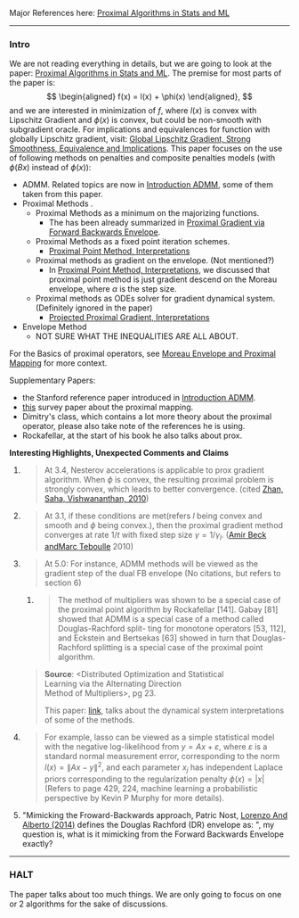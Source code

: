 Major References here: [Proximal Algorithms in Stats and ML](Proximal%20Algorithms%20in%20Stats%20and%20ML.pdf)

---
### **Intro**

We are not reading everything in details, but we are going to look at the paper: [Proximal Algorithms in Stats and ML](Proximal%20Algorithms%20in%20Stats%20and%20ML.pdf). The premise for most parts of the paper is: 
$$
\begin{aligned}
    f(x) = l(x) + \phi(x)
\end{aligned},
$$
and we are interested in minimization of $f$, where $l(x)$ is convex with Lipschitz Gradient and $\phi(x)$ is convex, but could be non-smooth with subgradient oracle. For implications and equivalences for function with globally Lipschitz gradient, visit: [Global Lipschitz Gradient, Strong Smoothness, Equivalence and Implications](../../AMATH%20516%20Numerical%20Optimizations/Global%20Lipschitz%20Gradient,%20Strong%20Smoothness,%20Equivalence%20and%20Implications.md). This paper focuses on the use of following methods on penalties and composite penalties models (with $\phi(Bx)$ instead of $\phi(x)$): 
* ADMM. Related topics are now in [Introduction ADMM](../../AMATH%20516%20Numerical%20Optimizations/Proximal%20Methods/Introduction%20ADMM.md), some of them taken from this paper. 
* Proximal Methods .
	* Proximal Methods as a minimum on the majorizing functions.
		* The has been already summarized in [Proximal Gradient via Forward Backwards Envelope](../../AMATH%20516%20Numerical%20Optimizations/Proximal%20Methods/Proximal%20Gradient%20via%20Forward%20Backwards%20Envelope.md). 
	* Proximal Methods as a fixed point iteration schemes. 
		* [Proximal Point Method, Interpretations](../../AMATH%20516%20Numerical%20Optimizations/Proximal%20Methods/Proximal%20Point%20Method,%20Interpretations.md)
	* Proximal methods as gradient on the envelope. (Not mentioned?)
		* In [Proximal Point Method, Interpretations](../../AMATH%20516%20Numerical%20Optimizations/Proximal%20Methods/Proximal%20Point%20Method,%20Interpretations.md), we discussed that proximal point method is just gradient descend on the Moreau envelope, where $\alpha$ is the step size. 
	* Proximal methods as ODEs solver for gradient dynamical system. (Definitely ignored in the paper)
		* [Projected Proximal Gradient, Interpretations](../../AMATH%20516%20Numerical%20Optimizations/Proximal%20Methods/Projected%20Proximal%20Gradient,%20Interpretations.md)
* Envelope Method
	* NOT SURE WHAT THE INEQUALITIES ARE ALL ABOUT. 

For the Basics of proximal operators, see [Moreau Envelope and Proximal Mapping](../../AMATH%20516%20Numerical%20Optimizations/Proximal%20Operator/Moreau%20Envelope%20and%20Proximal%20Mapping.md) for more context. 

Supplementary Papers: 
* the Stanford reference paper introduced in [Introduction ADMM](../../AMATH%20516%20Numerical%20Optimizations/Proximal%20Methods/Introduction%20ADMM.md). 
* [this](https://web.stanford.edu/~boyd/papers/pdf/prox_algs.pdf) survey paper about the proximal mapping. 
* Dimitry's class, which contains a lot more theory about the proximal operator, please also take note of the references he is using. 
* Rockafellar, at the start of his book he also talks about prox. 

**Interesting Highlights, Unexpected Comments and Claims**
1. > At 3.4, Nesterov accelerations is applicable to prox gradient algorithm. When $\phi$ is convex, the resulting proximal problem is strongly convex, which leads to better convergence. (cited [Zhan, Saha, Vishwananthan, 2010](https://arxiv.org/abs/1109.6058))
2. > At 3.1, if these conditions are met(refers $l$ being convex and smooth and $\phi$ being convex.), then the proximal gradient method converges at rate $1/t$ with fixed step size $\gamma=1/\gamma_l$. ([Amir Beck andMarc Teboulle](http://www.math.tau.ac.il/~teboulle/papers/gradient_chapter.pdf) 2010)
3. > At 5.0: For instance, ADMM methods will be viewed as the gradient step of the dual FB envelope (No citations, but refers to section 6)
	1. > The method of multipliers was shown to be a special case of the  proximal point algorithm by Rockafellar \[141\]. Gabay \[81\] showed that  ADMM is a special case of a method called Douglas-Rachford split-  ting for monotone operators \[53, 112\], and Eckstein and Bertsekas  \[63\] showed in turn that Douglas-Rachford splitting is a special case  of the proximal point algorithm.
	> 
	> **Source**: \<Distributed Optimization and Statistical  
	Learning via the Alternating Direction  
	Method of Multipliers\>, pg 23. 
	> 
	> 
	> This paper: [link](https://web.stanford.edu/~boyd/papers/pdf/prox_algs.pdf), talks about the dynamical system interpretations of some of the methods. 
1. >For example, lasso can be viewed as a simple statistical model with the negative log-likelihood from $y=A x+\varepsilon$, where $\varepsilon$ is a standard normal measurement error, corresponding to the norm $l(x)=\|A x-y\|^2$, and each parameter $x_j$ has independent Laplace priors corresponding to the regularization penalty $\phi(x)=|x|$ (Refers to page 429, 224, machine learning a probabilistic perspective by Kevin P Murphy for more details). 
2. "Mimicking the Froward-Backwards approach, Patric Nost, [Lorenzo And Alberto (2014)](https://arxiv.org/abs/1407.6723) defines the Douglas Rachford (DR) envelope as: ", my question is, what is it mimicking from the Forward Backwards Envelope exactly? 

---
### **HALT**

The paper talks about too much things. We are only going to focus on one or 2 algorithms for the sake of discussions. 



